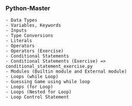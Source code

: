 ### Python-Master

    - Data Types
    - Variables, Keywords
    - Inputs
    - Type Conversions
    - Literals
    - Operators
    - Operators (Exercise)
    - Conditional Statements
    - Conditional Statements (Exercise) => conditional_statement_exercise.py
    - Modules (Builtin module and External module)
    - Loops (while Loop)
    - Guessing Game using while loop
    - Loops (for Loop)
    - Loops (Nested for Loop)
    - Loop Control Statement